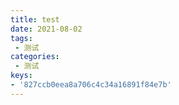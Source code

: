 ```yaml
---
title: test
date: 2021-08-02
tags:
 - 测试
categories:
 - 测试
keys:
- '827ccb0eea8a706c4c34a16891f84e7b'
---
```

                                       
                                                 
                                                                                           
                         
                              